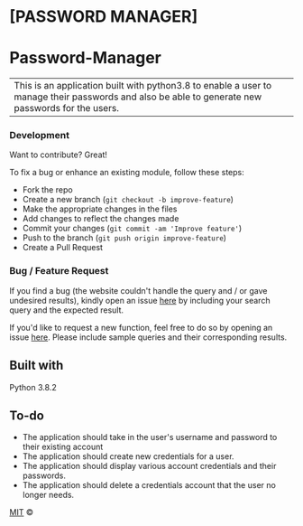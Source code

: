 # [PASSWORD MANAGER]
# Password-Manager
<table>
<tr>
<td>
 This is an application built with python3.8 to enable a user to manage their passwords and also be able to generate new passwords for the users.
</td>
</tr>
</table>

### Development
Want to contribute? Great!

To fix a bug or enhance an existing module, follow these steps:

- Fork the repo
- Create a new branch (`git checkout -b improve-feature`)
- Make the appropriate changes in the files
- Add changes to reflect the changes made
- Commit your changes (`git commit -am 'Improve feature'`)
- Push to the branch (`git push origin improve-feature`)
- Create a Pull Request 

### Bug / Feature Request

If you find a bug (the website couldn't handle the query and / or gave undesired results), kindly open an issue [here](https://github.com/Nelly-ayebale/password-manager/issues/new) by including your search query and the expected result.

If you'd like to request a new function, feel free to do so by opening an issue [here](https://github.com/Nelly-ayebale/password-manager/issues/new). Please include sample queries and their corresponding results.


## Built with 
Python 3.8.2

## To-do
- The application should take in the user's username and password to their existing account
- The application should create new credentials for a user.
- The application should display various account credentials and their passwords.
- The application should delete a credentials account that the user no longer needs.

[MIT](LICENSE) © 

